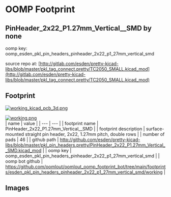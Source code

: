 # OOMP Footprint  
## PinHeader_2x22_P1.27mm_Vertical__SMD  by none  
  
oomp key: oomp_esden_pkl_pin_headers_pinheader_2x22_p1_27mm_vertical_smd  
  
source repo at: [http://gitlab.com/esden/pretty-kicad-libs/blob/master/pkl_tag_connect.pretty/TC2050_SMALL.kicad_mod](http://gitlab.com/esden/pretty-kicad-libs/blob/master/pkl_tag_connect.pretty/TC2050_SMALL.kicad_mod)  
## Footprint  
  
[![working_kicad_pcb_3d.png](working_kicad_pcb_3d_600.png)](working_kicad_pcb_3d.png)  
  
[![working.png](working_600.png)](working.png)  
| name | value | 
| --- | --- | 
| footprint name | PinHeader_2x22_P1.27mm_Vertical__SMD | 
| footprint description | surface-mounted straight pin header, 2x22, 1.27mm pitch, double rows | 
| number of pads | 46 | 
| github path | http://github.com/esden/pretty-kicad-libs/blob/master/pkl_pin_headers.pretty/PinHeader_2x22_P1.27mm_Vertical__SMD.kicad_mod | 
| oomp key | oomp_esden_pkl_pin_headers_pinheader_2x22_p1_27mm_vertical_smd | 
| oomp bot github | https://github.com/oomlout/oomlout_oomp_footprint_bot/tree/main/footprints/esden_pkl_pin_headers_pinheader_2x22_p1_27mm_vertical_smd/working | 
## Images  
